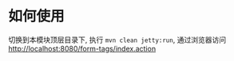# 如何使用
切换到本模块顶层目录下, 执行 `mvn clean jetty:run`,
通过浏览器访问 [http://localhost:8080/form-tags/index.action](http://localhost:8080/form-tags/index.action)
